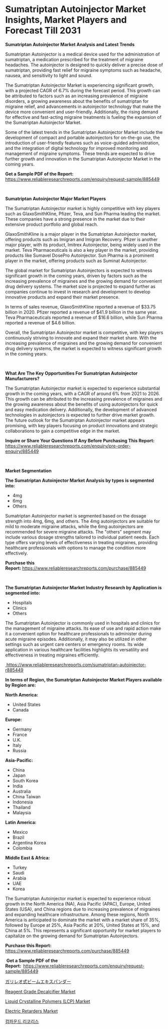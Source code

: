 <p><h1>Sumatriptan Autoinjector Market Insights, Market Players and Forecast Till 2031</h1></p><p><strong>Sumatriptan Autoinjector Market Analysis and Latest Trends</strong></p>
<p><p>Sumatriptan Autoinjector is a medical device used for the administration of sumatriptan, a medication prescribed for the treatment of migraine headaches. The autoinjector is designed to quickly deliver a precise dose of sumatriptan, providing fast relief for migraine symptoms such as headache, nausea, and sensitivity to light and sound.</p><p>The Sumatriptan Autoinjector Market is experiencing significant growth, with a projected CAGR of 6.7% during the forecast period. This growth can be attributed to factors such as an increasing prevalence of migraine disorders, a growing awareness about the benefits of sumatriptan for migraine relief, and advancements in autoinjector technology that make the device more convenient and user-friendly. Additionally, the rising demand for effective and fast-acting migraine treatments is fueling the expansion of the Sumatriptan Autoinjector Market.</p><p>Some of the latest trends in the Sumatriptan Autoinjector Market include the development of compact and portable autoinjectors for on-the-go use, the introduction of user-friendly features such as voice-guided administration, and the integration of digital technology for improved monitoring and management of migraine symptoms. These trends are expected to drive further growth and innovation in the Sumatriptan Autoinjector Market in the coming years.</p></p>
<p><strong>Get a Sample PDF of the Report:&nbsp;</strong> <a href="https://www.reliableresearchreports.com/enquiry/request-sample/885449">https://www.reliableresearchreports.com/enquiry/request-sample/885449</a></p>
<p>&nbsp;</p>
<p><strong>Sumatriptan Autoinjector Major Market Players</strong></p>
<p><p>The Sumatriptan Autoinjector market is highly competitive with key players such as GlaxoSmithKline, Pfizer, Teva, and Sun Pharma leading the market. These companies have a strong presence in the market due to their extensive product portfolio and global reach.</p><p>GlaxoSmithKline is a major player in the Sumatriptan Autoinjector market, offering products such as Imigran and Imigran Recovery. Pfizer is another major player, with its product, Imitrex Autoinjector, being widely used in the market. Teva Pharmaceuticals is also a key player in the market, providing products like Sumavel DosePro Autoinjector. Sun Pharma is a prominent player in the market, offering products such as Suminat Autoinjector.</p><p>The global market for Sumatriptan Autoinjectors is expected to witness significant growth in the coming years, driven by factors such as the increasing prevalence of migraines and the growing demand for convenient drug delivery systems. The market size is projected to expand further as companies continue to invest in research and development to develop innovative products and expand their market presence.</p><p>In terms of sales revenue, GlaxoSmithKline reported a revenue of $33.75 billion in 2020. Pfizer reported a revenue of $41.9 billion in the same year. Teva Pharmaceuticals reported a revenue of $16.6 billion, while Sun Pharma reported a revenue of $4.6 billion.</p><p>Overall, the Sumatriptan Autoinjector market is competitive, with key players continuously striving to innovate and expand their market share. With the increasing prevalence of migraines and the growing demand for convenient drug delivery systems, the market is expected to witness significant growth in the coming years.</p></p>
<p>&nbsp;</p>
<p><strong>What Are The Key Opportunities For Sumatriptan Autoinjector Manufacturers?</strong></p>
<p><p>The Sumatriptan Autoinjector market is expected to experience substantial growth in the coming years, with a CAGR of around 6% from 2021 to 2026. This growth can be attributed to the increasing prevalence of migraines and the growing awareness about the benefits of using autoinjectors for quick and easy medication delivery. Additionally, the development of advanced technologies in autoinjectors is expected to further drive market growth. The future outlook for the Sumatriptan Autoinjector market appears promising, with key players focusing on product innovations and strategic collaborations to gain a competitive edge in the market.</p></p>
<p><strong>Inquire or Share Your Questions If Any Before Purchasing This Report:</strong> <a href="https://www.reliableresearchreports.com/enquiry/pre-order-enquiry/885449">https://www.reliableresearchreports.com/enquiry/pre-order-enquiry/885449</a></p>
<p>&nbsp;</p>
<p><strong>Market Segmentation</strong></p>
<p><strong>The Sumatriptan Autoinjector Market Analysis by types is segmented into:</strong></p>
<p><ul><li>4mg</li><li>6mg</li><li>Others</li></ul></p>
<p><p>Sumatriptan Autoinjector market is segmented based on the dosage strength into 4mg, 6mg, and others. The 4mg autoinjectors are suitable for mild to moderate migraine attacks, while the 6mg autoinjectors are recommended for severe migraine attacks. The "others" segment may include various dosage strengths tailored to individual patient needs. Each type offers varying levels of effectiveness in treating migraines, providing healthcare professionals with options to manage the condition more effectively.</p></p>
<p><strong>Purchase this Report:&nbsp;</strong><a href="https://www.reliableresearchreports.com/purchase/885449">https://www.reliableresearchreports.com/purchase/885449</a></p>
<p>&nbsp;</p>
<p><strong>The Sumatriptan Autoinjector Market Industry Research by Application is segmented into:</strong></p>
<p><ul><li>Hospitals</li><li>Clinics</li><li>Others</li></ul></p>
<p><p>The Sumatriptan Autoinjector is commonly used in hospitals and clinics for the management of migraine attacks. Its ease of use and rapid action make it a convenient option for healthcare professionals to administer during acute migraine episodes. Additionally, it may also be utilized in other settings such as urgent care centers or emergency rooms. Its wide application in various healthcare facilities highlights its versatility and effectiveness in treating migraines efficiently.</p></p>
<p><a href="https://www.reliableresearchreports.com/sumatriptan-autoinjector-r885449">&nbsp;https://www.reliableresearchreports.com/sumatriptan-autoinjector-r885449</a></p>
<p><strong>In terms of Region, the Sumatriptan Autoinjector Market Players available by Region are:</strong></p>
<p>
    <p> <strong> North America: </strong>
        <ul>
            <li>United States</li>
            <li>Canada</li>
        </ul>
        </p> 
    <p> <strong> Europe: </strong>
        <ul>
            <li>Germany</li>
            <li>France</li>
            <li>U.K.</li>
            <li>Italy</li>
            <li>Russia</li>
        </ul>
        </p> 
    <p> <strong> Asia-Pacific: </strong>
        <ul>
            <li>China</li>
            <li>Japan</li>
            <li>South Korea</li>
            <li>India</li>
            <li>Australia</li>
            <li>China Taiwan</li>
            <li>Indonesia</li>
            <li>Thailand</li>
            <li>Malaysia</li>
        </ul>
        </p> 
    <p> <strong> Latin America: </strong>
        <ul>
            <li>Mexico</li>
            <li>Brazil</li>
            <li>Argentina Korea</li>
            <li>Colombia</li>
        </ul>
        </p> 
    <p> <strong> Middle East & Africa: </strong>
        <ul>
            <li>Turkey</li>
            <li>Saudi</li>
            <li>Arabia</li>
            <li>UAE</li>
            <li>Korea</li>
        </ul>
    </p>
    </p>
<p><p>The Sumatriptan Autoinjector market is expected to experience robust growth in the North America (NA), Asia Pacific (APAC), Europe, United States (USA), and China regions due to increasing prevalence of migraines and expanding healthcare infrastructure. Among these regions, North America is anticipated to dominate the market with a market share of 35%, followed by Europe at 25%, Asia Pacific at 20%, United States at 15%, and China at 5%. This represents a significant opportunity for market players to capitalize on the growing demand for Sumatriptan Autoinjectors.</p></p>
<p><strong>Purchase this Report: </strong><a href="https://www.reliableresearchreports.com/purchase/885449">https://www.reliableresearchreports.com/purchase/885449</a></p>
<p>&nbsp;<strong>Get a Sample PDF of the Report:&nbsp;&nbsp;</strong><a href="https://www.reliableresearchreports.com/enquiry/request-sample/885449">https://www.reliableresearchreports.com/enquiry/request-sample/885449</a></p>
<p><strong></strong></p>
<p><p><a href="https://medium.com/@carllane655/%E3%82%AC%E3%83%AA%E3%83%AC%E3%82%A2%E3%83%B3%E3%83%93%E3%83%BC%E3%83%A0%E3%82%A8%E3%82%AD%E3%82%B9%E3%83%91%E3%83%B3%E3%83%80%E3%83%BC%E3%83%9E%E3%83%BC%E3%82%B1%E3%83%83%E3%83%88-2031%E5%B9%B4%E3%81%BE%E3%81%A7%E3%81%AE%E3%83%88%E3%83%AC%E3%83%B3%E3%83%89-%E4%BA%88%E6%B8%AC-%E7%AB%B6%E4%BA%89%E5%88%86%E6%9E%90-b717e55607d2">ガリレオ式ビームエキスパンダー</a></p><p><a href="https://www.linkedin.com/pulse/reagent-grade-decalcifier-market-analysis-its-cagr-segmentation-y8wje?trackingId=7PH3akEKN189AhGEzeWuRg%3D%3D">Reagent Grade Decalcifier Market</a></p><p><a href="https://unruly-ladybug-44b.notion.site/Liquid-Crystalline-Polymers-LCP-Market-Comprehensive-Assessment-by-Type-Application-and-Geograp-30fb15abb88a4c359a42d9e240d0f349">Liquid Crystalline Polymers (LCP) Market</a></p><p><a href="https://view.publitas.com/reportprime-1/electric-retarders-market-competitive-analysis-market-trends-and-forecast-to-2031/">Electric Retarders Market</a></p><p><a href="https://medium.com/@kasandrarempel/%EB%B3%B5%ED%95%A9-%EA%B0%90%EC%B4%88-%EC%8B%9C%EC%9E%A5%EC%9D%80-%EC%8B%9C%EC%9E%A5-%EC%A0%90%EC%9C%A0%EC%9C%A8-%EC%8B%9C%EC%9E%A5-%ED%8A%B8%EB%A0%8C%EB%93%9C-%EB%B0%8F-%EC%8B%9C%EC%9E%A5-%EC%84%B1%EC%9E%A5%EC%97%90-%EB%8C%80%ED%95%9C-%EC%A0%95%EB%B3%B4%EB%A5%BC-%EC%A0%9C%EA%B3%B5%ED%95%A9%EB%8B%88%EB%8B%A4-527207a81b53">컴파운드 리코리스</a></p></p>